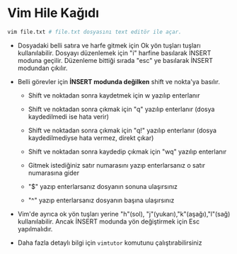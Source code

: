 # Vim Hile Kağıdı

```bash
vim file.txt # file.txt dosyasını text editör ile açar.
```

- Dosyadaki belli satıra ve harfe gitmek için Ok yön tuşları tuşları kullanılabilir. Dosyayı düzenlemek için "i" harfine basılarak İNSERT moduna geçilir. Düzenleme bittiği sırada "esc" ye basılarak İNSERT modundan çıkılır. 

- Belli görevler için **İNSERT modunda değilken** shift ve nokta'ya basılır.

    - Shift ve noktadan sonra kaydetmek için w yazılıp enterlanır

    - Shift ve noktadan sonra çıkmak için "q" yazılıp enterlanır (dosya kaydedilmedi ise hata verir)

    - Shift ve noktadan sonra çıkmak için "q!" yazılıp enterlanır (dosya kaydedilmediyse hata vermez, direkt çıkar)

    - Shift ve noktadan sonra kaydedip çıkmak için "wq" yazılıp enterlanır

    - Gitmek istediğiniz satır numarasını yazıp enterlarsanız o satır numarasına gider

    - "$" yazıp enterlarsanız dosyanın sonuna ulaşırsınız

    - "^" yazıp enterlarsanız dosyanın başına ulaşırsınız

- Vim'de ayrıca ok yön tuşları yerine "h"(sol), "j"(yukarı),"k"(aşağı),"l"(sağ) kullanılabilir. Ancak İNSERT modunda yön değiştirmek için Esc yapılmalıdır.


- Daha fazla detaylı bilgi için `vimtutor` komutunu çalıştırabilirsiniz